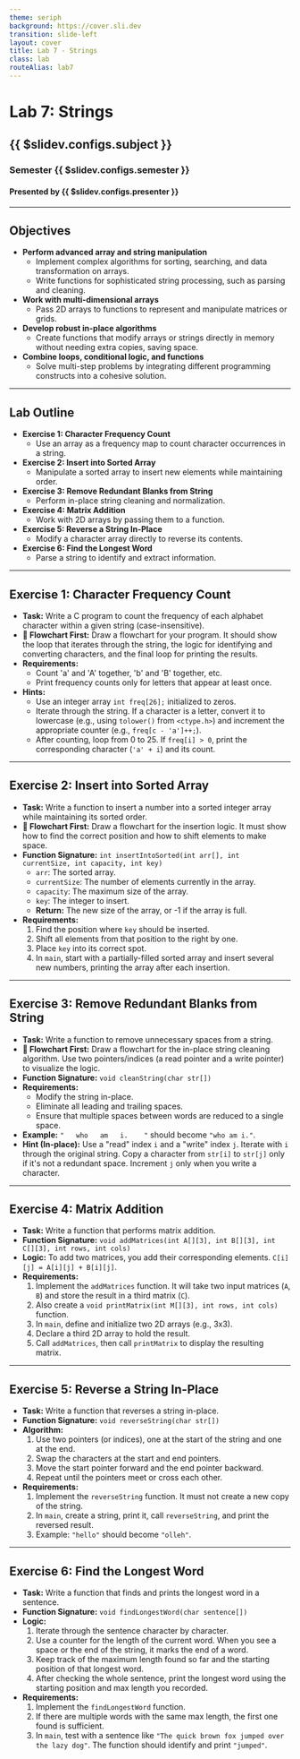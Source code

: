 ```yaml
---
theme: seriph
background: https://cover.sli.dev
transition: slide-left
layout: cover
title: Lab 7 - Strings
class: lab
routeAlias: lab7
---
```


# Lab 7: Strings
## {{ $slidev.configs.subject }}
### Semester {{ $slidev.configs.semester }}
#### Presented by {{ $slidev.configs.presenter }}

---

## Objectives

*   **Perform advanced array and string manipulation**
    *   Implement complex algorithms for sorting, searching, and data transformation on arrays.
    *   Write functions for sophisticated string processing, such as parsing and cleaning.
*   **Work with multi-dimensional arrays**
    *   Pass 2D arrays to functions to represent and manipulate matrices or grids.
*   **Develop robust in-place algorithms**
    *   Create functions that modify arrays or strings directly in memory without needing extra copies, saving space.
*   **Combine loops, conditional logic, and functions**
    *   Solve multi-step problems by integrating different programming constructs into a cohesive solution.

---

## Lab Outline

*   **Exercise 1: Character Frequency Count**
    *   Use an array as a frequency map to count character occurrences in a string.
*   **Exercise 2: Insert into Sorted Array**
    *   Manipulate a sorted array to insert new elements while maintaining order.
*   **Exercise 3: Remove Redundant Blanks from String**
    *   Perform in-place string cleaning and normalization.
*   **Exercise 4: Matrix Addition**
    *   Work with 2D arrays by passing them to a function.
*   **Exercise 5: Reverse a String In-Place**
    *   Modify a character array directly to reverse its contents.
*   **Exercise 6: Find the Longest Word**
    *   Parse a string to identify and extract information.

---

## Exercise 1: Character Frequency Count

*   **Task:** Write a C program to count the frequency of each alphabet character within a given string (case-insensitive).
*   **📝 Flowchart First:** Draw a flowchart for your program. It should show the loop that iterates through the string, the logic for identifying and converting characters, and the final loop for printing the results.
*   **Requirements:**
    *   Count 'a' and 'A' together, 'b' and 'B' together, etc.
    *   Print frequency counts only for letters that appear at least once.
*   **Hints:**
    *   Use an integer array `int freq[26];` initialized to zeros.
    *   Iterate through the string. If a character is a letter, convert it to lowercase (e.g., using `tolower()` from `<ctype.h>`) and increment the appropriate counter (e.g., `freq[c - 'a']++;`).
    *   After counting, loop from 0 to 25. If `freq[i] > 0`, print the corresponding character (`'a' + i`) and its count.

---

## Exercise 2: Insert into Sorted Array

*   **Task:** Write a function to insert a number into a sorted integer array while maintaining its sorted order.
*   **📝 Flowchart First:** Draw a flowchart for the insertion logic. It must show how to find the correct position and how to shift elements to make space.
*   **Function Signature:** `int insertIntoSorted(int arr[], int currentSize, int capacity, int key)`
    *   `arr`: The sorted array.
    *   `currentSize`: The number of elements currently in the array.
    *   `capacity`: The maximum size of the array.
    *   `key`: The integer to insert.
    *   **Return:** The new size of the array, or -1 if the array is full.
*   **Requirements:**
    1.  Find the position where `key` should be inserted.
    2.  Shift all elements from that position to the right by one.
    3.  Place `key` into its correct spot.
    4.  In `main`, start with a partially-filled sorted array and insert several new numbers, printing the array after each insertion.

---

## Exercise 3: Remove Redundant Blanks from String

*   **Task:** Write a function to remove unnecessary spaces from a string.
*   **📝 Flowchart First:** Draw a flowchart for the in-place string cleaning algorithm. Use two pointers/indices (a read pointer and a write pointer) to visualize the logic.
*   **Function Signature:** `void cleanString(char str[])`
*   **Requirements:**
    *   Modify the string in-place.
    *   Eliminate all leading and trailing spaces.
    *   Ensure that multiple spaces between words are reduced to a single space.
*   **Example:** `"   who   am   i.    "` should become `"who am i."`.
*   **Hint (In-place):** Use a "read" index `i` and a "write" index `j`. Iterate with `i` through the original string. Copy a character from `str[i]` to `str[j]` only if it's not a redundant space. Increment `j` only when you write a character.

---

## Exercise 4: Matrix Addition

*   **Task:** Write a function that performs matrix addition.
*   **Function Signature:** `void addMatrices(int A[][3], int B[][3], int C[][3], int rows, int cols)`
*   **Logic:** To add two matrices, you add their corresponding elements. `C[i][j] = A[i][j] + B[i][j]`.
*   **Requirements:**
    1.  Implement the `addMatrices` function. It will take two input matrices (`A`, `B`) and store the result in a third matrix (`C`).
    2.  Also create a `void printMatrix(int M[][3], int rows, int cols)` function.
    3.  In `main`, define and initialize two 2D arrays (e.g., 3x3).
    4.  Declare a third 2D array to hold the result.
    5.  Call `addMatrices`, then call `printMatrix` to display the resulting matrix.

---

## Exercise 5: Reverse a String In-Place

*   **Task:** Write a function that reverses a string in-place.
*   **Function Signature:** `void reverseString(char str[])`
*   **Algorithm:**
    1.  Use two pointers (or indices), one at the start of the string and one at the end.
    2.  Swap the characters at the start and end pointers.
    3.  Move the start pointer forward and the end pointer backward.
    4.  Repeat until the pointers meet or cross each other.
*   **Requirements:**
    1.  Implement the `reverseString` function. It must not create a new copy of the string.
    2.  In `main`, create a string, print it, call `reverseString`, and print the reversed result.
    3.  Example: `"hello"` should become `"olleh"`.

---

## Exercise 6: Find the Longest Word

*   **Task:** Write a function that finds and prints the longest word in a sentence.
*   **Function Signature:** `void findLongestWord(char sentence[])`
*   **Logic:**
    1.  Iterate through the sentence character by character.
    2.  Use a counter for the length of the current word. When you see a space or the end of the string, it marks the end of a word.
    3.  Keep track of the maximum length found so far and the starting position of that longest word.
    4.  After checking the whole sentence, print the longest word using the starting position and max length you recorded.
*   **Requirements:**
    1.  Implement the `findLongestWord` function.
    2.  If there are multiple words with the same max length, the first one found is sufficient.
    3.  In `main`, test with a sentence like `"The quick brown fox jumped over the lazy dog"`. The function should identify and print `"jumped"`.


<div style="position:fixed;bottom:0;right:20px;padding-bottom:30px">
<Link to="assessment" title="Go to Assessment Rubric 📝"/>
</div>